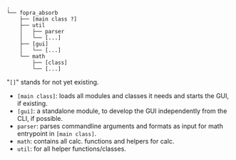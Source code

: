 ```
.
└── fopra_absorb  
    ├── [main class ?]  
    ├── util  
    │   ├── parser  
    │   └── [...]  
    ├── [gui]  
    │   └── [...]  
    └── math  
        ├── [class]  
        └── [...]  
```

"`[]`" stands for not yet existing.

* `[main class]`: loads all modules and classes it needs and starts the GUI, if existing.  
* `[gui]`: a standalone module, to develop the GUI independently from the CLI, if possible.  
* `parser`: parses commandline arguments and formats as input for math entrypoint in `[main class]`.    
* `math`: contains all calc. functions and helpers for calc.  
* `util`: for all helper functions/classes. 

